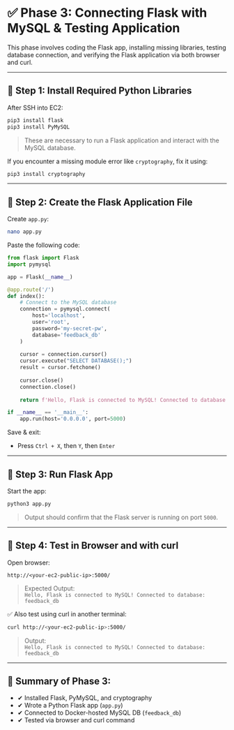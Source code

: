 
# ✅ Phase 3: Connecting Flask with MySQL & Testing Application

This phase involves coding the Flask app, installing missing libraries, testing database connection, and verifying the Flask application via both browser and curl.

---

## 🔹 Step 1: Install Required Python Libraries

After SSH into EC2:
```bash
pip3 install flask
pip3 install PyMySQL
```

> These are necessary to run a Flask application and interact with the MySQL database.

If you encounter a missing module error like `cryptography`, fix it using:
```bash
pip3 install cryptography
```

---

## 🔹 Step 2: Create the Flask Application File

Create `app.py`:
```bash
nano app.py
```

Paste the following code:

```python
from flask import Flask
import pymysql

app = Flask(__name__)

@app.route('/')
def index():
    # Connect to the MySQL database
    connection = pymysql.connect(
        host='localhost',
        user='root',
        password='my-secret-pw',
        database='feedback_db'
    )
    
    cursor = connection.cursor()
    cursor.execute("SELECT DATABASE();")
    result = cursor.fetchone()
    
    cursor.close()
    connection.close()
    
    return f'Hello, Flask is connected to MySQL! Connected to database: {result[0]}'

if __name__ == '__main__':
    app.run(host='0.0.0.0', port=5000)
```

Save & exit:
- Press `Ctrl + X`, then `Y`, then `Enter`

---

## 🔹 Step 3: Run Flask App

Start the app:
```bash
python3 app.py
```

> Output should confirm that the Flask server is running on port `5000`.

---

## 🔹 Step 4: Test in Browser and with curl

Open browser:

```
http://<your-ec2-public-ip>:5000/
```

> Expected Output:  
`Hello, Flask is connected to MySQL! Connected to database: feedback_db`

✅ Also test using curl in another terminal:
```bash
curl http://<your-ec2-public-ip>:5000/
```

> Output:  
`Hello, Flask is connected to MySQL! Connected to database: feedback_db`

---

## 🧪 Summary of Phase 3:

- ✔ Installed Flask, PyMySQL, and cryptography
- ✔ Wrote a Python Flask app (`app.py`)
- ✔ Connected to Docker-hosted MySQL DB (`feedback_db`)
- ✔ Tested via browser and curl command

